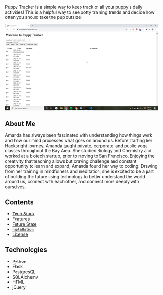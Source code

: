 Puppy Tracker is a simple way to keep track of all your puppy's daily activities! This is a helpful way to see potty training trends and decide how often you should take the pup outside!

![Puppy Tracker screenshot](screenshots/PuppyTracker.png)

## About Me

Amanda has always been fascinated with understanding how things work
and how our mind processes what goes on around us. Before starting her
Hackbright journey, Amanda taught private, corporate, and public yoga classes
throughout the Bay Area. She studied Biology and Chemistry and worked at a
biotech startup, prior to moving to San Francisco. Enjoying the creativity that
teaching allows but craving challenge and constant opportunity to learn and
expand, Amanda found her way to coding. Drawing from her training in mindfulness
and meditation, she is excited to be a part of building the future using
technology to better understand the world around us, connect with each other,
and connect more deeply with ourselves.

## Contents

- [Tech Stack](#tech-stack)
- [Features](#features)
- [Future State](#future)
- [Installation](#installation)
- [License](#license)

## <a name="tech-stack"></a>Technologies

- Python
- Flask
- PostgresQL
- SQLAlchemy
- HTML
- jQuery
